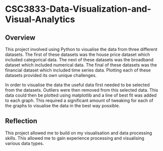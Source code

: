 # CSC3833-Data-Visualization-and-Visual-Analytics
## Overview
This project involved using Python to visualise the data from three different datasets.
The first of these datasets was the house price dataset which included categorical data.
The next of these datasets was the broadband dataset which included numerical data.
The final of these datasets was the financial dataset which included time series data.
Plotting each of these datasets provided its own unique challenges.

In order to visualise the data the useful data first needed to be selected from the datasets.
Outliers were then removed from this selected data.
This data could then be plotted using matplotlib and a line of best fit was added to each graph.
This required a significant amount of tweaking for each of the graphs to visualise the data in the best way possible.
## Reflection
This project allowed me to build on my visualisation and data processing skills.
This allowed me to gain experience processing and visualising various data types.
